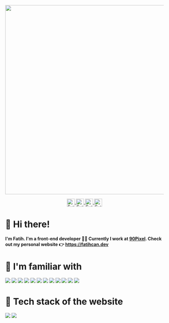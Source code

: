 <p align="center">
   <img src="https://media.giphy.com/media/RnPRNP5ICPl6M/giphy.gif" width="600" />
</p>

<p align="center">
  <a href="https://twitter.com/fatihcandev">
    <img align="center" alt="Fatih's  | Twitter" width="25px" src="https://cdn.jsdelivr.net/npm/simple-icons@v3/icons/twitter.svg" />
  </a>
  <a href="https://www.linkedin.com/in/fatihcandev">
    <img align="center" alt="Fatih's LinkedIn" width="25px" src="https://cdn.jsdelivr.net/npm/simple-icons@v3/icons/linkedin.svg" />
  </a>
  <a href="https://www.medium.com/@fatihcandev">
    <img align="center" alt="Fatih's LinkedIn" width="25px" src="https://cdn.jsdelivr.net/npm/simple-icons@v3/icons/medium.svg" />
  </a>
  <a href="https://www.hackerrank.com/fatihcandev">
    <img align="center" alt="Fatih's LinkedIn" width="25px" src="https://cdn.jsdelivr.net/npm/simple-icons@v3/icons/hackerrank.svg" />
  </a>
</p>

# 👋 Hi there!

#### I'm Fatih. I'm a front-end developer 👨‍💻 Currently I work at <b>[90Pixel](https://linkedin.com/company/90pixel)</b>. Check out my personal website 👉 https://fatihcan.dev

# 🧰 I'm familiar with

![](https://img.shields.io/badge/-HTML5-%23E44D27?style=flat-square&logo=html5&logoColor=ffffff)
![](https://img.shields.io/badge/-CSS3-%231572B6?style=flat-square&logo=css3)
![](https://img.shields.io/badge/-SCSS-CF649A?style=flat-square&logo=sass&logoColor=ffffff)
![](https://img.shields.io/badge/-Styled%20Components-F79BE0?style=flat-square&logo=styled-components&logoColor=000)
![](https://img.shields.io/badge/-JavaScript-%23F7DF1C?style=flat-square&logo=javascript&logoColor=000000&labelColor=%23F7DF1C&color=%23FFCE5A)
![](https://img.shields.io/badge/-TypeScript-3178C6?style=flat-square&logo=typescript&logoColor=ffffff)
![](https://img.shields.io/badge/-React-61DAFB?style=flat-square&logo=react&logoColor=ffffff)
![](https://img.shields.io/badge/-Next.js-010100?style=flat-square&logo=next.js&logoColor=ffffff)
![](https://img.shields.io/badge/-GraphQL-E00097?style=flat-square&logo=graphql&logoColor=ffffff)
![](https://img.shields.io/badge/-Git-E84D31?style=flat-square&logo=git&logoColor=ffffff)
![](https://img.shields.io/badge/-Jest-C21325?style=flat-square&logo=jest&logoColor=ffffff)
![](https://img.shields.io/badge/-Cypress-40C38E?style=flat-square&logo=cypress&logoColor=ffffff)

# 🧰 Tech stack of the website

![](https://img.shields.io/badge/-Next.js-010100?style=flat-square&logo=next.js&logoColor=ffffff)
![](https://img.shields.io/badge/-Stitches-e4defc?style=flat-square&logo=stitches&logoColor=ffffff)
